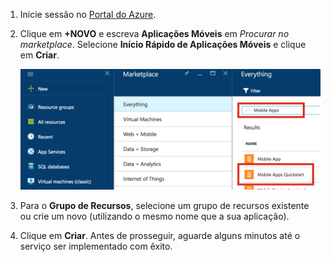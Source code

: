 1. Inicie sessão no [Portal do Azure].
2. Clique em **+NOVO** e escreva **Aplicações Móveis** em *Procurar no marketplace*. Selecione **Início Rápido de Aplicações Móveis** e clique em **Criar**.
   
    ![Portal do Azure com Início Rápido de Aplicações Móveis realçado](./media/app-service-mobile-dotnet-backend-create-new-service/search-mobile-apps-quickstart.png)
3. Para o **Grupo de Recursos**, selecione um grupo de recursos existente ou crie um novo (utilizando o mesmo nome que a sua aplicação). 
4. Clique em **Criar**. Antes de prosseguir, aguarde alguns minutos até o serviço ser implementado com êxito.

<!-- URLs. -->
[Portal do Azure]: https://portal.azure.com/



<!--HONumber=sep16_HO1-->


